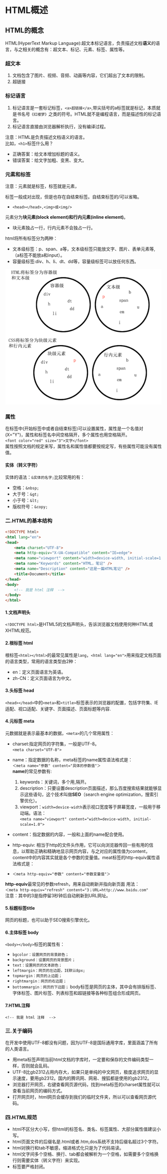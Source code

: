 # HTML概述

## HTML的概念

HTML(HyperText Markup Language):超文本标记语言，负责描述文档**语义**的语言，与之相关的概念有：超文本、标记、元素、标签、属性等。

### 超文本

1. 文档包含了图片、视频、音频、动画等内容，它们超出了文本的限制。
2. 超链接

### 标记语言

1. 标记语言是一套标记标签，`<a>超链接</a>`,带尖括号的a标签就是标记，本质就是书名号`《红楼梦》`之类的符号。HTML就不是编程语言，而是描述性的标记语言。
2. 标记语言直接由浏览器解析执行，没有编译过程。

注意：HTML是负责描述文档语义的语言。  
比如，`<h1>`标签什么用？

- 正确答案：给文本增加标题的语义。
- 错误答案：给文字加粗、变黑、变大。  
  
### 元素和标签

注意：元素就是标签，标签就是元素，

标签一般成对出现，但是也存在自结束标签。自结束标签的/可以省略。  

- `<head></head>,<img>或<img/>`

元素分为**块元素(block element)和行内元素(inline element)**。  

- 块元素独占一行，行内元素不会独占一行。  

html将所有标签分为两种：

- 文本级标签：p、span、a等，文本级标签只能放文字、图片、表单元素等,（a标签不能放a和input）。
- 容量级标签:div、h、li、dt、dd等，容量级标签可以放任何东西。

<img src="../material/html/标签分类.png">

### 属性

在标签中(开始标签中或者自结束标签)可以设置属性，属性是一个名值对(X="Y")，属性和标签名中间空格隔开，多个属性也用空格隔开。  
`<font color="red" size="3">文字</font>`  
属性按照文档的规定来写，属性名和属性值都要按规定写，有些属性可能没有属性值。

#### 实体（转义字符）

实体的语法：`&实体的名字;`比较常用的有：

- 空格：`&nbsp;`
- 大于号：`&gt;`
- 小于号：`&lt;`
- 版权符号：`&copy;`

### 二.HTML的基本结构

```html
<!DOCTYPE html>
<html lang="en">
<head>
    <meta charset="UTF-8">
    <meta http-equiv="X-UA-Compatible" content="IE=edge">
    <meta name="viewport" content="width=device-width, initial-scale=1.0">
    <meta name="Keywords" content="HTML，笔记" />
    <meta name="Description" content="这是一篇HTML笔记" />
    <title>Document</title>
</head>
<body>
    <!-- 我是 html 注释  -->
</body>
</html>
```

#### 1.文档声明头

`<!DOCTYPE html>`是HTML5的文档声明头，告诉浏览器文档使用何种HTML或XHTML规范。

#### 2.根标签 html

根标签`<html></html>`的最常见属性是`lang`，`<html lang="en">`用来指定文档页面的语言类型，常用的语言类型由2种：

- en：定义页面语言为英语。
- zh-CN：定义页面语言为中文。
  
#### 3.头标签 head

`<head></head>`中的`<meta>`和`<title>`标签表示的浏览器的配置，包括字符集、IE适配、视口适配、关键字、页面描述、页面标题等内容.

#### 4.元标签 meta

元数据就是表示最基本的数据，`<meta>`的几个常用属性：

- charset:指定网页的字符集，一般是UTF-8。  
`<meta charset="UTF-8">`
- name：指定数据的名称，meta标签的name属性语法格式是：  
  `＜meta name="参数" content="具体的参数值"＞`  
**name**的常见参数有:  
  1. keywords：关键词，多个用,隔开。
  2. description：只要设置description页面描述，那么百度搜索结果就能够显示这些语句，这个技术叫做**SEO**（search engine optimization，搜索引擎优化）。
  3. viewport：`width=device-width`表示视口宽度等于屏幕宽度，一般用于移动端。语法：  
   `<meta name="viewport" content="width=device-width, initial-scale=1.0">`
- content：指定数据的内容，一般和上面的name配合使用。
- http-equiv: 相当于http的文件头作用，它可以向浏览器传回一些有用的信息，以帮助正确和精确地显示网页内容，与之对应的属性值为content，content中的内容其实就是各个参数的变量值。meat标签的http-equiv属性语法格式是：

- `＜meta http-equiv="参数" content="参数变量值"＞ ` 

**http-equiv**最常见的参数refresh，用来自动刷新并指向新页面
用法：  
`＜meta http-equiv="refresh" content="3；URL=http://www.baidu.com"`   
注意：其中的3是指停留3秒钟后自动刷新到URL网址。

#### 5.标题标签title

网页的标题，也可以助于SEO搜索引擎优化。

#### 6.主体标签 body

`<body></body>`标签的属性有：

- `bgcolor：设置网页的背景颜色；`
- `background：设置网页的背景图片；`
- `text：设置网页的文本颜色；`
- `leftmargin：网页的左边距，IE默认8px;`
- `topmargin：网页的上边距；`
- `rightmargin：网页的右边距；`
- `bottommargin：网页的下边距；`
body标签是网页的主体，其中会有排版标签、字体标签、图片标签、列表标签和超链接等各种标签组合形成网页。

#### 7.HTML注释

`<!-- 我是 html 注释  -->`

### 三.关于编码

在开发中使用UTF-8都没有问题，因为UTF-8是国际通用字库，里面涵盖了所有的人类语言。  

- 用meta标签声明当前html文档的字库时，一定要和保存的文件编码类型一样，否则就会乱码。
- UTF-8比gb2312占用内存大，如果只是单纯的中文网页，极度追求网页的显示速度，要用gb2312。国内的腾讯网、网易、搜狐都是使用的gb2312。
- 浏览器打开网页，右键查看网页源代码，找到meta标签的charset属性就可以查看当前网页的编码方式。
- 打开网页时，html网页会缓存到我们的临时文件夹，所以可以查看网页源代码。

### 四.HTML规范

- html不区分大小写，但html的标签名、类名、标签属性、大部分属性值建议小写。
- html页面文件的后缀名是.html或者.htm,dos系统不支持后缀名超过3个字符。
- html对换行和tab不敏感，缩进格式化只是为了代码易读。
- html文字间多个空格、换行、tab都会被解析为一个空格，如需要多个空格换行则需要实体（转义字符）来实现。
- 标签要严格封闭。
